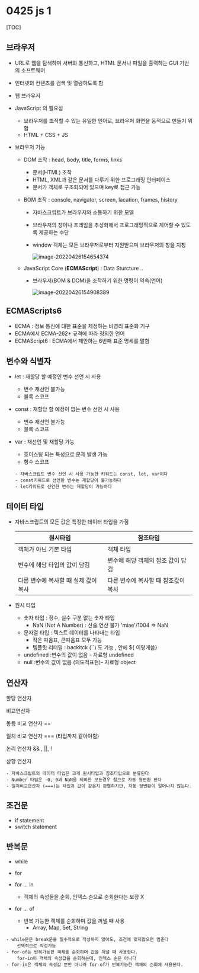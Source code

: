 # 0425 js 1

[TOC]

## 브라우저

- URL로 웹을 탐색하며 서버와 통신하고, HTML 문서나 파일을 출력하는 GUI 기반의 소프트웨어
- 인터넷의 컨텐츠를 검색 및 열람하도록 함
- 웹 브라우저
- JavaScript 의 필요성
  - 브라우저를 조작할 수 있는 유일한 언어로, 브라우저 화면을 동적으로 만들기 위함
  - HTML + CSS + JS

- 브라우저 기능

  - DOM 조작 : head, body, title, forms, links

    - 문서(HTML) 조작
    - HTML, XML과 같은 문서를 다루기 위한 프로그래밍 인터페이스
    - 문서가 객체로 구조화되어 있으며 key로 접근 가능

  - BOM 조작 : console, navigator, screen, lacation, frames, history

    - 자바스크립트가 브라우저와 소통하기 위한 모델

    - 브라우저의 창이나 프레임을 추상화해서 프로그래밍적으로 제어할 수 있도록 제공하는 수단

    - window 객체는 모든 브라우저로부터 지원받으며 브라우저의 창을 지칭

      ![image-20220426154654374](C:/Users/bamxd/AppData/Roaming/Typora/typora-user-images/image-20220426154654374.png)

  - JavaScript Core (**ECMAScript**) : Data Sturcture ..

    - 브라우저(BOM & DOM)을 조작하기 위한 명령어 약속(언어)

      ![image-20220426154908389](C:/Users/bamxd/AppData/Roaming/Typora/typora-user-images/image-20220426154908389.png)



## ECMAScripts6

- ECMA : 정보 통신에 대한 표준을 제정하는 비영리 표준화 기구
- ECMA에서 ECMA-262* 규격에 따라 정의한 언어
- ECMAScript6 : ECMA에서 제안하는 6번째 표준 명세를 말함



## 변수와 식별자

- let :  재할당 할 예정인 변수 선언 시 사용

  - 변수 재선언 불가능
  - 블록 스코프

- const : 재할당 할 예정이 없는 변수 선언 시 사용

  - 변수 재선언 불가능
  - 블록 스코프

- var : 재선언 및 재할당 가능

  - 호이스팅 되는 특성으로 문제 발생 가능
  - 함수 스코프

  ```
  - 자바스크립트 변수 선언 시 사용 가능한 키워드는 const, let, var이다
  - const키워드로 선언한 변수는 재할당이 불가능하다
  - let키워드로 선언한 변수는 재할당이 가능하다
  ```

  

## 데이터 타입

- 자바스크립트의 모든 값은 특정한 데이터 타입을 가짐

  | 원시타입                             | 참조타입                            |
  | ------------------------------------ | ----------------------------------- |
  | 객체가 아닌 기본 타입                | 객체 타입                           |
  | 변수에 해당 타입의 값이 담김         | 변수에 해당 객체의 참조 값이 담김   |
  | 다른 변수에 복사할 때 실제 값이 복사 | 다른 변수에 복사할 때 참조값이 복사 |


- 원시 타입
  - 숫자 타입 : 정수, 실수 구분 없는 숫자 타입
    - NaN (Not A Number) : 산술 연산 불가 'miae'/1004 => NaN 
  - 문자열 타입 : 텍스트 데이터를 나타내는 타입
    - 작은 따옴표, 큰따옴표 모두 가능
    - 템플릿 리터럴 : backitck (``)  도 가능 , 안에 ${ 이렇게씀} 
  - undefined :변수의 값이 없음 - 자료형 undefined
  - null :변수의 값이 없음 (의도적표현)- 자료형 object

## 연산자

할당 연산자

비교연산자

동등 비교 연산자 ==

일치 비교 연산자 === (타입까지 같아야함)

논리 연산자 && , ||,  !

삼항 연산자 

```
- 자바스크립트의 데이터 타입은 크게 원시타입과 참조타입으로 분류된다
- Number 타입은 -0, 0과 NaN을 제외한 모든경우 참으로 자동 형변환 된다
- 일치비교연산자 (===)는 타입과 값이 같은지 판별하지만, 자동 형변환이 일어나지 않는다.
```



## 조건문

- if statement
- switch statement



## 반복문

- while

- for

- for ... in
  - 객체의 속성들을 순회, 인덱스 순으로 순회한다는 보장 X
- for ... of
  - 반복 가능한 객체를 순회하며 값을 꺼낼 때 사용
    - Array, Map, Set, String

```
- while문은 break문을 필수적으로 작성하지 않아도, 조건에 맞지않으면 멈춘다
	선택적으로 작성가능
- for-of는 반복가능한 객체를 순회하며 값을 꺼낼 때 사용한다.
	for-in이 객체의 속성값을 순회하는데, 인덱스 순은 아니다
- for-in은 객체의 속성값 뿐만 아니라 for-of가 반복가능한 객체의 순회에 사용된다.
```

